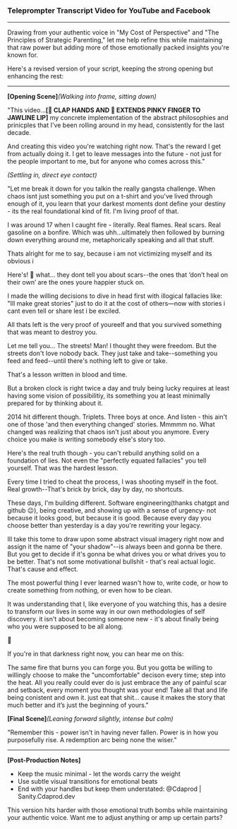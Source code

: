 ### Teleprompter Transcript Video for YouTube and Facebook

---

Drawing from your authentic voice in "My Cost of Perspective" and "The Principles of Strategic Parenting," let me help refine this while maintaining that raw power but adding more of those emotionally packed insights you're known for.

Here's a revised version of your script, keeping the strong opening but enhancing the rest:

---

**[Opening Scene]***(Walking into frame, sitting down)*

"This video...**[👏 CLAP HANDS AND 🎩 EXTENDS PINKY FINGER TO JAWLINE LIP]** my concrete implementation of the abstract philosophies and prinicples that I've been rolling around in my head, consistently for the last decade. 

And creating this video you're watching right now. That's the reward I get from actually doing it. I get to leave messages into the future - not just for the people important to me, but for anyone who comes across this."

*(Settling in, direct eye contact)*

"Let me break it down for you talkin the really gangsta challenge. When chaos isnt just something you put on a t-shirt and you've lived through enough of it, you learn that your darkest moments dont define your destiny - its the real foundational kind of fit. I'm living proof of that.

I was around 17 when I caught fire - literally. Real flames. Real scars. Real gasoline on a bonfire. Which was uhh...ultimately then followed by burning down everything around me, metaphorically speaking and all that stuff. 

Thats alright for me to say, because i am not victimizing myself and its obvious i 

Here's! 👏 what... they dont tell you about scars--the ones that ‘don’t heal on their own’ are the ones youre happier stuck on. 

I made the willing decisions to dive in head first with illogical fallacies like: "Ill make great stories" just to do it at the cost of others—now with stories i cant even tell or share lest i be exciled.

All thats left is the very proof of youreelf and that you survived something that was meant to destroy you.

Let me tell you… The streets! Man! I thought they were freedom. But the streets don't love nobody back. They just take and take--something you feed and feed--until there's nothing left to give or take. 

That's a lesson written in blood and time.

But a broken clock is right twice a day and truly being lucky requires at least having some vision of possibilitiy, its something you at least minimally prepared for by thinking about it. 

2014 hit different though. Triplets. Three boys at once. And listen - this ain't one of those 'and then everything changed' stories. Mmmmm no. What changed was realizing that chaos isn't just about you anymore. Every choice you make is writing somebody else's story too.

Here's the real truth though - you can't rebuild anything solid on a foundation of lies. Not even the "perfectly equated fallacies" you tell yourself. That was the hardest lesson. 

Every time I tried to cheat the process, I was shooting myself in the foot. Real growth--That's brick by brick, day by day, no shortcuts.

These days, I'm building different. Software engineering(thanks chatgpt and github 😉), being creative, and showing up with a sense of urgency- not because it looks good, but because it is good. Because every day you choose better than yesterday is a day you're rewriting your legacy.

Ill take this tome to draw upon some abstract visual imagery right now and assign it the name of "your shadow"--is always been and gonna be there. But you get to decide if it's gonna be what drives you or what drives you to be better. That's not some motivational bullshit - that's real actual logic. That's cause and effect.

The most powerful thing I ever learned wasn't how to, write code, or how to create something from nothing, or even how to be clean. 

It was understanding that I, like everyone of you watching this, has a desire to transform our lives in some way in our own methodologies of self discovery. it isn't about becoming someone new - it's about finally being who you were supposed to be all along.

👏

If you're in that darkness right now, you can hear me on this: 

The same fire that burns you can forge you. But you gotta be willing to willingly choose to make the "uncomfortable" decison every time; step into the heat. All you really could ever do is just embrace the any of painful scar and setback, every moment you thought was your end! Take all that and life being conistent and own it. just eat that shit… cause it makes the story that much better and it’s just the beginning of yours."

**[Final Scene]***(Leaning forward slightly, intense but calm)*

"Remember this - power isn't in having never fallen. Power is in how you purposefully rise. A redemption arc being none the wiser."

---

**[Post-Production Notes]**

- Keep the music minimal - let the words carry the weight
- Use subtle visual transitions for emotional beats
- End with your handles but keep them understated: @Cdaprod | Sanity.Cdaprod.dev

This version hits harder with those emotional truth bombs while maintaining your authentic voice. Want me to adjust anything or amp up certain parts?